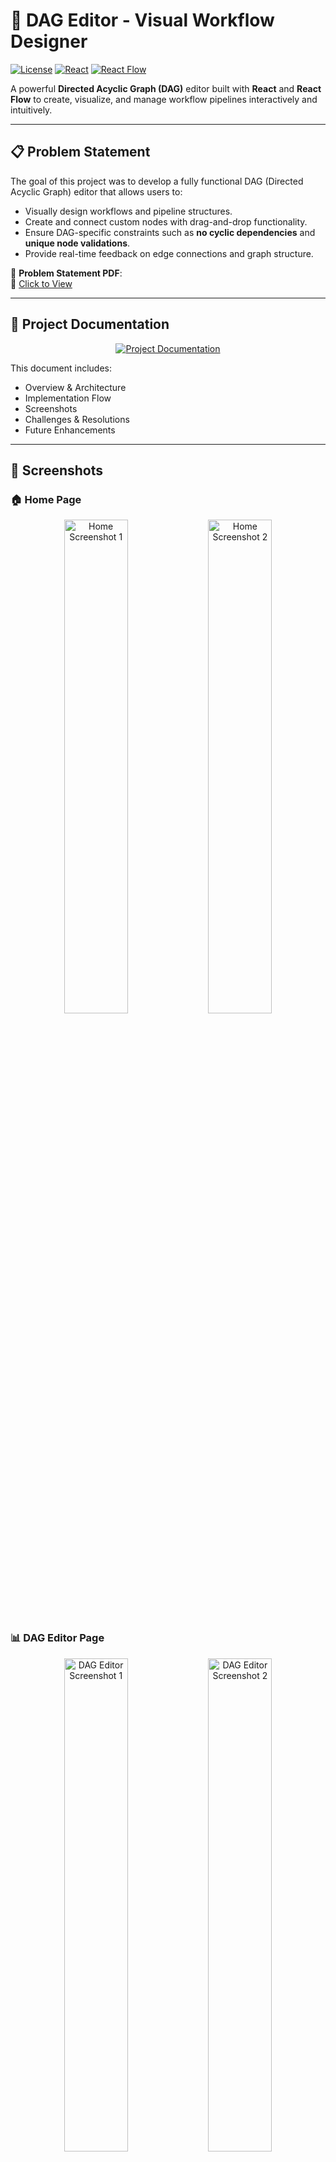 # 🚀 DAG Editor - Visual Workflow Designer

[![License](https://img.shields.io/badge/license-MIT-blue.svg)](LICENSE)
[![React](https://img.shields.io/badge/react-%2320232a.svg?logo=react)](https://reactjs.org/)
[![React Flow](https://img.shields.io/badge/react%20flow-%2361DAFB.svg?logo=react)](https://reactflow.dev/)

A powerful **Directed Acyclic Graph (DAG)** editor built with **React** and **React Flow** to create, visualize, and manage workflow pipelines interactively and intuitively.

---

## 📋 Problem Statement

The goal of this project was to develop a fully functional DAG (Directed Acyclic Graph) editor that allows users to:
- Visually design workflows and pipeline structures.
- Create and connect custom nodes with drag-and-drop functionality.
- Ensure DAG-specific constraints such as **no cyclic dependencies** and **unique node validations**.
- Provide real-time feedback on edge connections and graph structure.

📄 **Problem Statement PDF**:  
🔗 [Click to View](https://drive.google.com/file/d/10mTmic435GnrSVxH-69gYt9JGHTvcR4w/view?usp=sharing)

---

## 📘 Project Documentation

<p align="center">
  <a href="https://drive.google.com/file/d/1npyo78XKQna3wDHdy45Xt-DSG7OxgkMm/view?usp=sharing" target="_blank">
    <img src="https://img.shields.io/badge/📄%20View%20Full%20Documentation-%230078D7.svg?style=for-the-badge&logo=google-drive&logoColor=white" alt="Project Documentation" />
  </a>
</p>

This document includes:
- Overview & Architecture
- Implementation Flow
- Screenshots
- Challenges & Resolutions
- Future Enhancements

---

## 📸 Screenshots

### 🏠 Home Page

<p align="center">
  <img src="https://drive.google.com/uc?id=1vp5Xh6_hlXapTAa77yvbB0LY7Z29kWJq" alt="Home Screenshot 1" width="45%" />
  <img src="https://drive.google.com/uc?id=1WwRWnzqV1mg0N6LNAprMqrIXS1jm_3Wy" alt="Home Screenshot 2" width="45%" />
</p>

### 📊 DAG Editor Page

<p align="center">
  <img src="https://drive.google.com/uc?id=1pB_y3INyDIzjeCQ7_EqXYW2BX1F8m0Jt" alt="DAG Editor Screenshot 1" width="45%" />
  <img src="https://drive.google.com/uc?id=10mTmic435GnrSVxH-69gYt9JGHTvcR4w" alt="DAG Editor Screenshot 2" width="45%" />
</p>

---


## 📹 Demo Video

<p align="center">
  <a href="https://youtu.be/KK_4PUvZXyY" target="_blank">
    <img src="https://img.shields.io/badge/▶️%20Watch%20on%20YouTube-%23FF0000.svg?style=for-the-badge&logo=youtube&logoColor=white" alt="Watch Demo on YouTube">
  </a>
</p>


<p align="center">
  <a href="https://drive.google.com/file/d/1MNcKcnVhhF22zehhphNC77n-9amr277P/view?usp=sharing" target="_blank">
    <img src="https://img.shields.io/badge/▶️%20Watch%20Demo%20Video-%23FF0000.svg?style=for-the-badge&logo=google-drive&logoColor=white" alt="Watch Demo Video"/>
  </a>
</p>

This video provides a complete walkthrough of:
- Node creation and deletion
- Connecting nodes with validation
- Undo/redo and auto-layout in action
- Exporting JSON structure

---

## 🌐 Live Deployment

You can try the live version here:

<p align="center">
  <a href="https://pipeline-editor-pujari-saibalajis-projects.vercel.app/" target="_blank">
    <img src="https://img.shields.io/badge/🚀%20Open%20Live%20App-%23000000.svg?style=for-the-badge&logo=vercel&logoColor=white" alt="Live Demo on Vercel"/>
  </a>
</p>

---

## 🚀 Features

### 🔧 Node Management
- Create nodes using a prompt modal.
- Enforce unique names to avoid graph confusion.
- Nodes can be of types: input, process, output.

### 🔁 Edge Handling & Graph Control
- Connect nodes via drag-and-drop.
- Edges are validated for DAG structure (no cycles).
- Undo/Redo support using keyboard shortcuts.
- Delete nodes/edges via key press.

### 🧭 Visualization Tools
- Auto-layout using Dagre.js for clarity.
- Zoom in/out and panning support.
- Real-time JSON export of node/edge structure.

---

## 🛠 Tech Stack

| Category        | Technologies                          |
|-----------------|---------------------------------------|
| **Frontend**    | React, React Flow                     |
| **Layout**      | Dagre.js                              |
| **State**       | React Context API, Reducers           |
| **Styling**     | CSS Modules, Responsive Design        |
| **Icons**       | React Icons                           |
| **Design**      | DALL·E for graphics                   |
| **Deployment**  | Vercel                                |

---

## 🧩 Architectural Decisions

- **React Flow** was chosen for high flexibility and visual edge/node management.
- **Custom Reducers + Context** for precise and scalable state control.
- Implemented **unique node validation** to eliminate naming conflict errors.
- Integrated **dagre.js** for improving graph layout aesthetics.

---

## 🐞 Challenges Faced

### 1. 🔄 Cycle Detection
One of the biggest challenges was ensuring the graph remained acyclic. This involved implementing logic to trace paths and block invalid edge creation that could form loops.

### 2. 🆔 Unique Node Names
Initially, repeated node names created edge mismatches. Introduced a validation mechanism to enforce uniqueness and maintain graph clarity.

### 3. 🔁 Undo/Redo with React Flow
Maintaining undo/redo functionality required synchronizing React Flow states with internal state reducers. Custom logic was written for time travel support.

### 4. 🎨 Responsive UI & Layout
Creating a layout that scales on all devices required extra tweaks in CSS and positioning via Flexbox and media queries.

---

## 📦 Installation & Setup

To run this project locally:

### 1. Clone the Repository
```bash
git clone https://github.com/PUJARI-SAIBALAJI/pipeline-editor.git
cd pipeline-editor
2.
